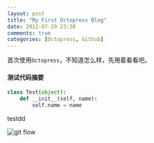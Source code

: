 ```yaml
---
layout: post
title: "My First Octopress Blog"
date: 2012-07-29 23:38
comments: true
categories: [Octopress, Github]
---
```


首次使用`Octopress`，不知道怎么样，先用着看看吧。  

#### 测试代码摘要

``` python test script
class Test(object):
    def __init__(self, name):
        self.name = name
```

testdd

![git flow](http://img.hb.aicdn.com/5319ce74d44bc3c59ea05fd47aebfff9a867563c238eb-dlJu4F_fw554 'Git Flow')
